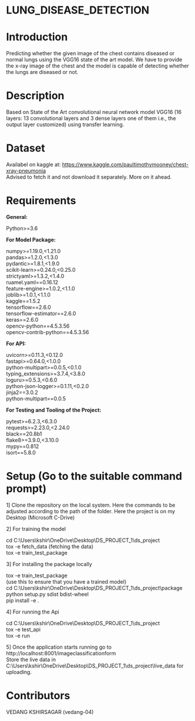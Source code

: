 # LUNG_DISEASE_DETECTION

# Introduction

Predicting whether the given image of the chest contains diseased or normal lungs using the VGG16 state of the art model.
We have to provide the x-ray image of the chest and the model is capable of detecting whether the lungs are diseased or not.

# Description

Based on State of the Art convolutional neural network model VGG16 (16 layers: 13 convolutional layers and 3 dense layers one of them i.e., the output layer customized) using transfer learning.

# Dataset

Availabel on kaggle at: https://www.kaggle.com/paultimothymooney/chest-xray-pneumonia </br>
Advised to fetch it and not download it separately. More on it ahead. </br>

# Requirements

**General:**

Python>=3.6 </br>

**For Model Package:**

numpy>=1.19.0,<1.21.0</br>
pandas>=1.2.0,<1.3.0</br>
pydantic>=1.8.1,<1.9.0</br>
scikit-learn>=0.24.0,<0.25.0</br>
strictyaml>=1.3.2,<1.4.0</br>
ruamel.yaml==0.16.12</br>
feature-engine>=1.0.2,<1.1.0</br>
joblib>=1.0.1,<1.1.0</br>
kaggle==1.5.2</br>
tensorflow==2.6.0</br>
tensorflow-estimator==2.6.0</br>
keras==2.6.0</br>
opencv-python==4.5.3.56</br>
opencv-contrib-python==4.5.3.56</br>

**For API:**</br>

uvicorn>=0.11.3,<0.12.0</br>
fastapi>=0.64.0,<1.0.0</br>
python-multipart>=0.0.5,<0.1.0</br>
typing_extensions>=3.7.4,<3.8.0</br>
loguru>=0.5.3,<0.6.0</br>
python-json-logger>=0.1.11,<0.2.0</br>
jinja2==3.0.2</br>
python-multipart==0.0.5</br>

**For Testing and Tooling of the Project:**</br>

pytest>=6.2.3,<6.3.0</br>
requests>=2.23.0,<2.24.0</br>
black==20.8b1</br>
flake8>=3.9.0,<3.10.0</br>
mypy==0.812</br>
isort==5.8.0</br>

# Setup (Go to the suitable command prompt)

1] Clone the repository on the local system. Here the commands to be adjusted according to the path of the folder. Here the project is on my Desktop (Microsoft C-Drive)</br>

2] For training the model

cd C:\Users\kshir\OneDrive\Desktop\DS_PROJECT_1\ds_project</br>
tox -e fetch_data (fetching the data) </br>
tox -e train_test_package </br>

3] For installing the package locally

tox -e train_test_package </br> (use this to ensure that you have a trained model) </br>
cd C:\Users\kshir\OneDrive\Desktop\DS_PROJECT_1\ds_project\package</br>
python setup.py sdist bdist-wheel</br>
pip install -e .</br>

4] For running the Api

cd C:\Users\kshir\OneDrive\Desktop\DS_PROJECT_1\ds_project</br>
tox -e test_api</br>
tox -e run</br>

5] Once the application starts running go to http://localhost:8001/imageclassificationform </br>
   Store the live data in C:\Users\kshir\OneDrive\Desktop\DS_PROJECT_1\ds_project\live_data for uploading. </br>
    
# Contributors

VEDANG KSHIRSAGAR (vedang-04)</br>



